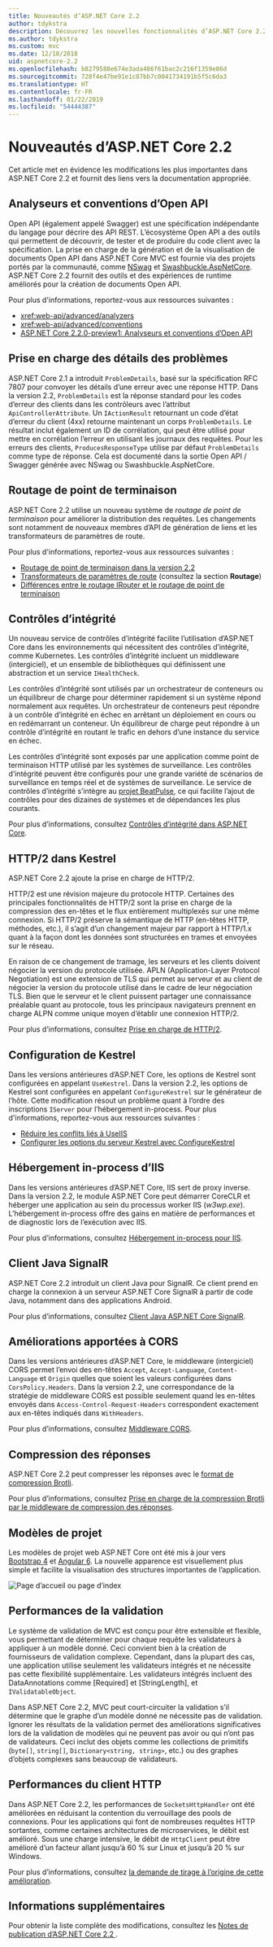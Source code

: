 ```yaml
---
title: Nouveautés d’ASP.NET Core 2.2
author: tdykstra
description: Découvrez les nouvelles fonctionnalités d’ASP.NET Core 2.2.
ms.author: tdykstra
ms.custom: mvc
ms.date: 12/18/2018
uid: aspnetcore-2.2
ms.openlocfilehash: b8279588e674e3ada486f61bac2c216f1359e86d
ms.sourcegitcommit: 728f4e47be91e1c87bb7c0041734191b5f5c6da3
ms.translationtype: HT
ms.contentlocale: fr-FR
ms.lasthandoff: 01/22/2019
ms.locfileid: "54444387"
---
```

# <a name="whats-new-in-aspnet-core-22"></a>Nouveautés d’ASP.NET Core 2.2

Cet article met en évidence les modifications les plus importantes dans ASP.NET Core 2.2 et fournit des liens vers la documentation appropriée.

## <a name="open-api-analyzers--conventions"></a>Analyseurs et conventions d’Open API

Open API (également appelé Swagger) est une spécification indépendante du langage pour décrire des API REST. L’écosystème Open API a des outils qui permettent de découvrir, de tester et de produire du code client avec la spécification. La prise en charge de la génération et de la visualisation de documents Open API dans ASP.NET Core MVC est fournie via des projets portés par la communauté, comme [NSwag](https://github.com/RSuter/NSwag) et [Swashbuckle.AspNetCore](https://github.com/domaindrivendev/Swashbuckle.AspNetCore). ASP.NET Core 2.2 fournit des outils et des expériences de runtime améliorés pour la création de documents Open API.

Pour plus d'informations, reportez-vous aux ressources suivantes :

* <xref:web-api/advanced/analyzers>
* <xref:web-api/advanced/conventions>
* [ASP.NET Core 2.2.0-preview1: Analyseurs et conventions d’Open API](https://blogs.msdn.microsoft.com/webdev/2018/08/23/asp-net-core-2-20-preview1-open-api-analyzers-conventions/)

## <a name="problem-details-support"></a>Prise en charge des détails des problèmes

ASP.NET Core 2.1 a introduit `ProblemDetails`, basé sur la spécification RFC 7807 pour convoyer les détails d’une erreur avec une réponse HTTP. Dans la version 2.2, `ProblemDetails` est la réponse standard pour les codes d’erreur des clients dans les contrôleurs avec l’attribut `ApiControllerAttribute`. Un `IActionResult` retournant un code d’état d’erreur du client (4xx) retourne maintenant un corps `ProblemDetails`. Le résultat inclut également un ID de corrélation, qui peut être utilisé pour mettre en corrélation l’erreur en utilisant les journaux des requêtes. Pour les erreurs des clients, `ProducesResponseType` utilise par défaut `ProblemDetails` comme type de réponse. Cela est documenté dans la sortie Open API / Swagger générée avec NSwag ou Swashbuckle.AspNetCore.

## <a name="endpoint-routing"></a>Routage de point de terminaison

ASP.NET Core 2.2 utilise un nouveau système de *routage de point de terminaison* pour améliorer la distribution des requêtes. Les changements sont notamment de nouveaux membres d’API de génération de liens et les transformateurs de paramètres de route.

Pour plus d'informations, reportez-vous aux ressources suivantes :

* [Routage de point de terminaison dans la version 2.2](https://blogs.msdn.microsoft.com/webdev/2018/08/27/asp-net-core-2-2-0-preview1-endpoint-routing/)
* [Transformateurs de paramètres de route](https://www.hanselman.com/blog/ASPNETCore22ParameterTransformersForCleanURLGenerationAndSlugsInRazorPagesOrMVC.aspx) (consultez la section **Routage**)
* [Différences entre le routage IRouter et le routage de point de terminaison](xref:fundamentals/routing?view=aspnetcore-2.2#differences-from-earlier-versions-of-routing)

## <a name="health-checks"></a>Contrôles d’intégrité

Un nouveau service de contrôles d’intégrité facilite l’utilisation d’ASP.NET Core dans les environnements qui nécessitent des contrôles d’intégrité, comme Kubernetes. Les contrôles d’intégrité incluent un middleware (intergiciel), et un ensemble de bibliothèques qui définissent une abstraction et un service `IHealthCheck`.

Les contrôles d’intégrité sont utilisés par un orchestrateur de conteneurs ou un équilibreur de charge pour déterminer rapidement si un système répond normalement aux requêtes. Un orchestrateur de conteneurs peut répondre à un contrôle d’intégrité en échec en arrêtant un déploiement en cours ou en redémarrant un conteneur. Un équilibreur de charge peut répondre à un contrôle d’intégrité en routant le trafic en dehors d’une instance du service en échec.

Les contrôles d’intégrité sont exposés par une application comme point de terminaison HTTP utilisé par les systèmes de surveillance. Les contrôles d’intégrité peuvent être configurés pour une grande variété de scénarios de surveillance en temps réel et de systèmes de surveillance. Le service de contrôles d’intégrité s’intègre au [projet BeatPulse](https://github.com/Xabaril/BeatPulse), ce qui facilite l’ajout de contrôles pour des dizaines de systèmes et de dépendances les plus courants.

Pour plus d’informations, consultez [Contrôles d’intégrité dans ASP.NET Core](xref:host-and-deploy/health-checks).

## <a name="http2-in-kestrel"></a>HTTP/2 dans Kestrel

ASP.NET Core 2.2 ajoute la prise en charge de HTTP/2. 

HTTP/2 est une révision majeure du protocole HTTP. Certaines des principales fonctionnalités de HTTP/2 sont la prise en charge de la compression des en-têtes et le flux entièrement multiplexés sur une même connexion. Si HTTP/2 préserve la sémantique de HTTP (en-têtes HTTP, méthodes, etc.), il s’agit d’un changement majeur par rapport à HTTP/1.x quant à la façon dont les données sont structurées en trames et envoyées sur le réseau.

En raison de ce changement de tramage, les serveurs et les clients doivent négocier la version du protocole utilisée. APLN (Application-Layer Protocol Negotiation) est une extension de TLS qui permet au serveur et au client de négocier la version du protocole utilisé dans le cadre de leur négociation TLS. Bien que le serveur et le client puissent partager une connaissance préalable quant au protocole, tous les principaux navigateurs prennent en charge ALPN comme unique moyen d’établir une connexion HTTP/2.

Pour plus d’informations, consultez [Prise en charge de HTTP/2](xref:fundamentals/servers/index?view=aspnetcore-2.2#http2-support).

## <a name="kestrel-configuration"></a>Configuration de Kestrel

Dans les versions antérieures d’ASP.NET Core, les options de Kestrel sont configurées en appelant `UseKestrel`. Dans la version 2.2, les options de Kestrel sont configurées en appelant `ConfigureKestrel` sur le générateur de l’hôte. Cette modification résout un problème quant à l’ordre des inscriptions `IServer` pour l’hébergement in-process. Pour plus d'informations, reportez-vous aux ressources suivantes :

* [Réduire les conflits liés à UseIIS](https://github.com/aspnet/KestrelHttpServer/issues/2760)
* [Configurer les options du serveur Kestrel avec ConfigureKestrel](xref:fundamentals/servers/kestrel?view=aspnetcore-2.2#how-to-use-kestrel-in-aspnet-core-apps)

## <a name="iis-in-process-hosting"></a>Hébergement in-process d’IIS

Dans les versions antérieures d’ASP.NET Core, IIS sert de proxy inverse. Dans la version 2.2, le module ASP.NET Core peut démarrer CoreCLR et héberger une application au sein du processus worker IIS (*w3wp.exe*). L’hébergement in-process offre des gains en matière de performances et de diagnostic lors de l’exécution avec IIS.

Pour plus d’informations, consultez [Hébergement in-process pour IIS](xref:host-and-deploy/aspnet-core-module?view=aspnetcore-2.2#in-process-hosting-model).

## <a name="signalr-java-client"></a>Client Java SignalR

ASP.NET Core 2.2 introduit un client Java pour SignalR. Ce client prend en charge la connexion à un serveur ASP.NET Core SignalR à partir de code Java, notamment dans des applications Android.

Pour plus d’informations, consultez [Client Java ASP.NET Core SignalR](https://docs.microsoft.com/aspnet/core/signalr/java-client?view=aspnetcore-2.2).

## <a name="cors-improvements"></a>Améliorations apportées à CORS

Dans les versions antérieures d’ASP.NET Core, le middleware (intergiciel) CORS permet l’envoi des en-têtes `Accept`, `Accept-Language`, `Content-Language` et `Origin` quelles que soient les valeurs configurées dans `CorsPolicy.Headers`. Dans la version 2.2, une correspondance de la stratégie de middleware CORS est possible seulement quand les en-têtes envoyés dans `Access-Control-Request-Headers` correspondent exactement aux en-têtes indiqués dans `WithHeaders`.

Pour plus d’informations, consultez [Middleware CORS](xref:security/cors?view=aspnetcore-2.2#set-the-allowed-request-headers).

## <a name="response-compression"></a>Compression des réponses

ASP.NET Core 2.2 peut compresser les réponses avec le [format de compression Brotli](https://tools.ietf.org/html/rfc7932).

Pour plus d’informations, consultez [Prise en charge de la compression Brotli par le middleware de compression des réponses](xref:performance/response-compression?view=aspnetcore-2.2#brotli-compression-provider).

## <a name="project-templates"></a>Modèles de projet

Les modèles de projet web ASP.NET Core ont été mis à jour vers [Bootstrap 4](https://getbootstrap.com/docs/4.1/migration/) et [Angular 6](https://blog.angular.io/version-6-of-angular-now-available-cc56b0efa7a4). La nouvelle apparence est visuellement plus simple et facilite la visualisation des structures importantes de l’application.

![Page d’accueil ou page d’index](~/tutorials/razor-pages/razor-pages-start/_static/home2.2.png)

## <a name="validation-performance"></a>Performances de la validation

Le système de validation de MVC est conçu pour être extensible et flexible, vous permettant de déterminer pour chaque requête les validateurs à appliquer à un modèle donné. Ceci convient bien à la création de fournisseurs de validation complexe. Cependant, dans la plupart des cas, une application utilise seulement les validateurs intégrés et ne nécessite pas cette flexibilité supplémentaire. Les validateurs intégrés incluent des DataAnnotations comme [Required] et [StringLength], et `IValidatableObject`.

Dans ASP.NET Core 2.2, MVC peut court-circuiter la validation s’il détermine que le graphe d’un modèle donné ne nécessite pas de validation. Ignorer les résultats de la validation permet des améliorations significatives lors de la validation de modèles qui ne peuvent pas avoir ou qui n’ont pas de validateurs. Ceci inclut des objets comme les collections de primitifs (`byte[]`, `string[]`, `Dictionary<string, string>`, etc.) ou des graphes d’objets complexes sans beaucoup de validateurs.

## <a name="http-client-performance"></a>Performances du client HTTP

Dans ASP.NET Core 2.2, les performances de `SocketsHttpHandler` ont été améliorées en réduisant la contention du verrouillage des pools de connexions. Pour les applications qui font de nombreuses requêtes HTTP sortantes, comme certaines architectures de microservices, le débit est amélioré. Sous une charge intensive, le débit de `HttpClient` peut être amélioré d’un facteur allant jusqu’à 60 % sur Linux et jusqu’à 20 % sur Windows.

Pour plus d’informations, consultez [la demande de tirage à l’origine de cette amélioration](https://github.com/dotnet/corefx/pull/32568).

## <a name="additional-information"></a>Informations supplémentaires

Pour obtenir la liste complète des modifications, consultez les [Notes de publication d’ASP.NET Core 2.2 ](https://github.com/aspnet/Home/releases/tag/2.2.0).
